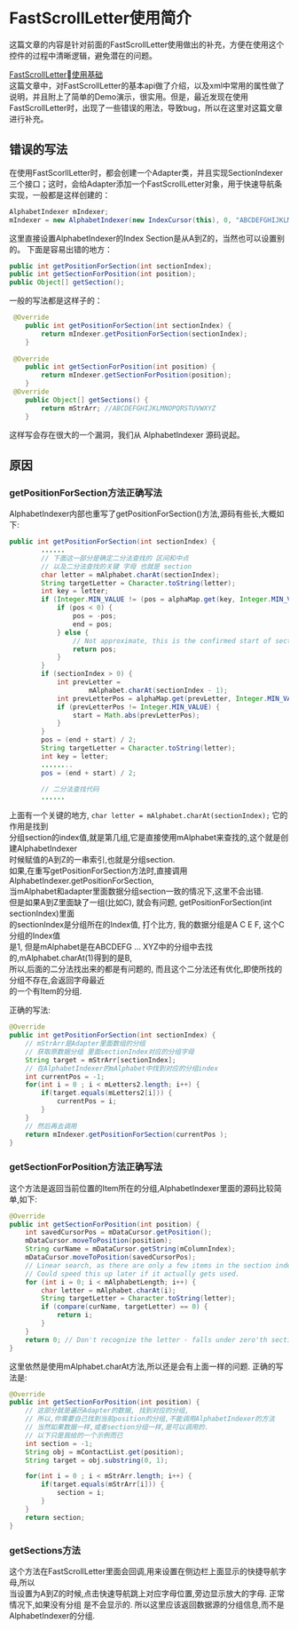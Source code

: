 # FastScrollLetter使用简介
这篇文章的内容是针对前面的FastScrollLetter使用做出的补充，方便在使用这个
控件的过程中清晰逻辑，避免潜在的问题。

[FastScrollLetter使用基础](http://redmine.meizu.com/documents/135)  
这篇文章中，对FastScrollLetter的基本api做了介绍，以及xml中常用的属性做了说明，并且附上了简单的Demo演示，很实用。但是，最近发现在使用FastScrollLetter时，出现了一些错误的用法，导致bug，所以在这里对这篇文章进行补充。

## 错误的写法 
在使用FastScorllLetter时，都会创建一个Adapter类，并且实现SectionIndexer三个接口；这时，会给Adapter添加一个FastScrollLetter对象，用于快速导航条实现，一般都是这样创建的：
  
``` java  
AlphabetIndexer mIndexer;
mIndexer = new AlphabetIndexer(new IndexCursor(this), 0, "ABCDEFGHIJKLMNOPQRSTUVWXYZ");
```
这里直接设置AlphabetIndexer的Index Section是从A到Z的，当然也可以设置别的。
下面是容易出错的地方： 
  
``` java  
public int getPositionForSection(int sectionIndex);
public int getSectionForPosition(int position);
public Object[] getSection();
```
一般的写法都是这样子的：  

``` java
 @Override
    public int getPositionForSection(int sectionIndex) {
        return mIndexer.getPositionForSection(sectionIndex);
    }
    
 @Override
    public int getSectionForPosition(int position) {
        return mIndexer.getSectionForPosition(position);
    }
 @Override
    public Object[] getSections() {
        return mStrArr; //ABCDEFGHIJKLMNOPQRSTUVWXYZ
    }
```  
这样写会存在很大的一个漏洞，我们从 AlphabetIndexer 源码说起。

## 原因
### getPositionForSection方法正确写法  

AlphabetIndexer内部也重写了getPositionForSection()方法,源码有些长,大概如下:  

``` java  
public int getPositionForSection(int sectionIndex) {        
        ......
        // 下面这一部分是确定二分法查找的 区间和中点
        // 以及二分法查找的关键 字母 也就是 section 
        char letter = mAlphabet.charAt(sectionIndex);
        String targetLetter = Character.toString(letter);
        int key = letter;
        if (Integer.MIN_VALUE != (pos = alphaMap.get(key, Integer.MIN_VALUE))) {
            if (pos < 0) {
                pos = -pos;
                end = pos;
            } else {
                // Not approximate, this is the confirmed start of section, return it
                return pos;
            }
        }
        if (sectionIndex > 0) {
            int prevLetter =
                    mAlphabet.charAt(sectionIndex - 1);
            int prevLetterPos = alphaMap.get(prevLetter, Integer.MIN_VALUE);
            if (prevLetterPos != Integer.MIN_VALUE) {
                start = Math.abs(prevLetterPos);
            }
        }
        pos = (end + start) / 2;
        String targetLetter = Character.toString(letter);
        int key = letter;
        ........
        pos = (end + start) / 2;

        // 二分法查找代码
        ......
```  
上面有一个关键的地方, `char letter = mAlphabet.charAt(sectionIndex);` 它的作用是找到  
分组section的index值,就是第几组,它是直接使用mAlphabet来查找的,这个就是创建AlphabetIndexer  
时候赋值的A到Z的一串索引,也就是分组section.  
如果,在重写getPositionForSection方法时,直接调用AlphabetIndexer.getPositionForSection,  
当mAlphabet和adapter里面数据分组section一致的情况下,这里不会出错.  
但是如果A到Z里面缺了一组(比如C), 就会有问题, getPositionForSection(int sectionIndex)里面  
的sectionIndex是分组所在的Index值, 打个比方, 我的数据分组是A C E F, 这个C分组的Index值  
是1, 但是mAlphabet是在ABCDEFG ... XYZ中的分组中去找的,mAlphabet.charAt(1)得到的是B,  
所以,后面的二分法找出来的都是有问题的, 而且这个二分法还有优化,即使所找的分组不存在,会返回字母最近  
的一个有Item的分组. 

正确的写法:  

``` java  
@Override
public int getPositionForSection(int sectionIndex) {
    // mStrArr是Adapter里面数组的分组
    // 获取原数据分组 里面sectionIndex对应的分组字母
    String target = mStrArr[sectionIndex];
    // 在AlphabetIndexer的mAlphabet中找到对应的分组index
    int currentPos = -1;
    for(int i = 0 ; i < mLetters2.length; i++) {
        if(target.equals(mLetters2[i])) {
            currentPos = i;
        }
    }
    // 然后再去调用
    return mIndexer.getPositionForSection(currentPos );
}
```

### getSectionForPosition方法正确写法  
这个方法是返回当前位置的Item所在的分组,AlphabetIndexer里面的源码比较简单,如下:   

``` java  
@Override
public int getSectionForPosition(int position) {
    int savedCursorPos = mDataCursor.getPosition();
    mDataCursor.moveToPosition(position);
    String curName = mDataCursor.getString(mColumnIndex);
    mDataCursor.moveToPosition(savedCursorPos);
    // Linear search, as there are only a few items in the section index
    // Could speed this up later if it actually gets used.
    for (int i = 0; i < mAlphabetLength; i++) {
        char letter = mAlphabet.charAt(i);
        String targetLetter = Character.toString(letter);
        if (compare(curName, targetLetter) == 0) {
            return i;
        }
    }
    return 0; // Don't recognize the letter - falls under zero'th section
}
```
这里依然是使用mAlphabet.charAt方法,所以还是会有上面一样的问题. 正确的写法是:   

``` java   
@Override
public int getSectionForPosition(int position) {
    // 这部分就是遍历Adapter的数据, 找到对应的分组,
    // 所以,你需要自己找到当前position的分组,不能调用AlphabetIndexer的方法
    // 当然如果数据一样,或者section分组一样,是可以调用的.
    // 以下只是我给的一个示例而已
    int section = -1;
    String obj = mContactList.get(position);
    String target = obj.substring(0, 1);

    for(int i = 0 ; i < mStrArr.length; i++) {
        if(target.equals(mStrArr[i])) {
            section = i;
        }
    }
    return section;
}
```

### getSections方法  
这个方法在FastScrollLetter里面会回调,用来设置在侧边栏上面显示的快捷导航字母,所以  
当设置为A到Z的时候,点击快速导航跳上对应字母位置,旁边显示放大的字母. 正常情况下,如果没有分组
是不会显示的. 所以这里应该返回数据源的分组信息,而不是AlphabetIndexer的分组.










